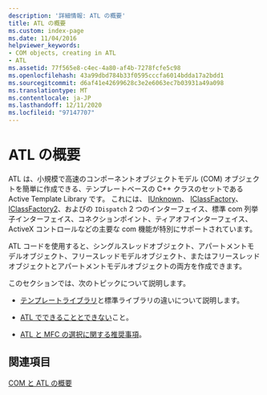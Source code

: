 ```yaml
---
description: '詳細情報: ATL の概要'
title: ATL の概要
ms.custom: index-page
ms.date: 11/04/2016
helpviewer_keywords:
- COM objects, creating in ATL
- ATL
ms.assetid: 77f565e8-c4ec-4a80-af4b-7278fcfe5c98
ms.openlocfilehash: 43a99dbd784b33f0595cccfa6014bdda17a2bdd1
ms.sourcegitcommit: d6af41e42699628c3e2e6063ec7b03931a49a098
ms.translationtype: MT
ms.contentlocale: ja-JP
ms.lasthandoff: 12/11/2020
ms.locfileid: "97147707"
---
```

# <a name="introduction-to-atl"></a>ATL の概要

ATL は、小規模で高速のコンポーネントオブジェクトモデル (COM) オブジェクトを簡単に作成できる、テンプレートベースの C++ クラスのセットである Active Template Library です。 これには、 [IUnknown](/windows/win32/api/unknwn/nn-unknwn-iunknown)、 [IClassFactory](/windows/win32/api/unknwnbase/nn-unknwnbase-iclassfactory)、 [IClassFactory2](/windows/win32/api/ocidl/nn-ocidl-iclassfactory2)、およびの `IDispatch` 2 つのインターフェイス、標準 com 列挙子インターフェイス、コネクションポイント、ティアオフインターフェイス、ActiveX コントロールなどの主要な com 機能が特別にサポートされています。

ATL コードを使用すると、シングルスレッドオブジェクト、アパートメントモデルオブジェクト、フリースレッドモデルオブジェクト、またはフリースレッドオブジェクトとアパートメントモデルオブジェクトの両方を作成できます。

このセクションでは、次のトピックについて説明します。

- [テンプレートライブラリ](../atl/using-a-template-library.md)と標準ライブラリの違いについて説明します。

- [ATL でできることとできない](../atl/scope-of-atl.md)こと。

- [ATL と MFC の選択に関する推奨事項](../atl/recommendations-for-choosing-between-atl-and-mfc.md)。

## <a name="see-also"></a>関連項目

[COM と ATL の概要](../atl/introduction-to-com-and-atl.md)
